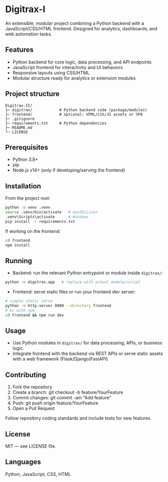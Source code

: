# Digitrax-I

An extensible, modular project combining a Python backend with a JavaScript/CSS/HTML frontend. Designed for analytics, dashboards, and web automation tasks.

## Features
- Python backend for core logic, data processing, and API endpoints  
- JavaScript frontend for interactivity and UI behaviors  
- Responsive layouts using CSS/HTML  
- Modular structure ready for analytics or extension modules

## Project structure
```
Digitrax-II/
├─ digitrax/            # Python backend code (package/modules)
├─ frontend/            # optional: HTML/CSS/JS assets or SPA
├─ .gitignore
├─ requirements.txt     # Python dependencies
├─ README.md
└─ LICENSE
```

## Prerequisites
- Python 3.8+  
- pip  
- Node.js v14+ (only if developing/serving the frontend)

## Installation
From the project root:
```bash
python -m venv .venv
source .venv/bin/activate   # macOS/Linux
.venv\Scripts\activate      # Windows
pip install -r requirements.txt
```

If working on the frontend:
```bash
cd frontend
npm install
```

## Running
- Backend: run the relevant Python entrypoint or module inside `digitrax/`:
```bash
python -m digitrax.app   # replace with actual module/script
```
- Frontend: serve static files or run your frontend dev server:
```bash
# simple static serve
python -m http.server 8000 --directory frontend
# or with npm
cd frontend && npm run dev
```

## Usage
- Use Python modules in `digitrax/` for data processing, APIs, or business logic.  
- Integrate frontend with the backend via REST APIs or serve static assets with a web framework (Flask/Django/FastAPI).

## Contributing
1. Fork the repository  
2. Create a branch: git checkout -b feature/YourFeature  
3. Commit changes: git commit -am "Add feature"  
4. Push: git push origin feature/YourFeature  
5. Open a Pull Request

Follow repository coding standards and include tests for new features.

## License
MIT — see LICENSE file.

## Languages
Python, JavaScript, CSS, HTML

